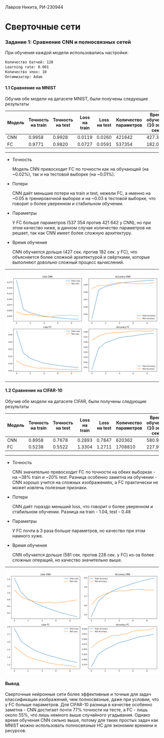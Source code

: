 Лавров Никита, РИ-230944

# Сверточные сети

### Задание 1: Сравнение CNN и полносвязных сетей

При обучения каждой модели использовались настройки:
~~~
Количество батчей: 128
Learning rate: 0.001
Количество эпох: 10
Оптимизатор: Adam
~~~

#### 1.1 Сравнение на MNIST
Обучив обе модели на датасете MNIST, были получены следующие результаты

| Модель | Точность на train | Точность на test | Loss на train | Loss на test | Количество параметров | Время обучения (10 эпох, сек.) |
|--------|-------------------|------------------|---------------|--------------|----------------------|---------------------|
| CNN    | 0.9958            | 0.9928           | 0.0119        | 0.0260       | 421642               | 427.3445            |
| FC     | 0.9771            | 0.9820           | 0.0727        | 0.0591       | 537354               | 182.0798            |


----
- Точность

    Модель CNN превосходит FC по точности как на обучающей (на ~0.02%), так и на тестовой выборке (на ~0.01%).

- Потери

    CNN даёт меньшие потери на train и test, нежели FC, а именно на ~0.05 в тренировочной выборке и на ~0.03 в тестовой выборке, что говорит о более уверенном и стабильном обучении.

- Параметры

    У FC больше параметров (537 354 против 421 642 у CNN), но при этом качество ниже, в данном случае количество параметров не решает, так как CNN имеет более сложную архитектуру.

- Время обучения

    CNN обучается дольше (427 сек. против 182 сек. у FC), что объясняется более сложной архитектурой и свёртками, которые выполняют довольно сложный процесс вычислений. 
---
![CNN_VS_FC_MNIST](/lesson4/homework/plots/fc_vs_cnn_mnist.png)

----------------------------

#### 1.2 Сравнение на CIFAR-10
Обучив обе модели на датасете CIFAR, были получены следующие результаты

| Модель | Точность на train | Точность на test | Loss на train | Loss на test | Количество параметров | Время обучения (10 эпох, сек.) |
|--------|-------------------|------------------|---------------|--------------|----------------------|---------------------|
| CNN    | 0.8958            | 0.7678           | 0.2893        | 0.7847       | 620362               | 580.9743            |
| FC     | 0.5238            | 0.5522           | 1.3304        | 1.2711       | 1708810              | 227.9217            |



----
- Точность

    CNN значительно превосходит FC по точности на обеих выборках - на ~38% train и ~20% test. Разница особенно заметна на обучении - CNN хорошо учится на сложных изображениях, а FC практически не может извлечь полезные признаки.

- Потери

    CNN даёт гораздо меньший loss, что говорит о более уверенном и стабильном обучении. Разница на train - 1.04, test - 0.48

- Параметры

    У FC почти в 3 раза больше параметров, но качество при этом намного хуже.

- Время обучения

    CNN обучается дольше (581 сек. против 228 сек. у FC) из-за более сложных операций, но качество значительно выше.
---
![CNN_VS_FC_CIFAR](/lesson4/homework/plots/fc_vs_cnn_cifar.png)


#### Вывод
Сверточные нейронные сети более эффективные и точные для задач классификации изображений, чем полносвязные, даже при условии, что у FC больше параметров. Для CIFAR-10 разница в качестве особенно заметна - CNN достигает почти 77% точности на тесте, а FC - лишь около 55%, что лишь немного выше случайного угадывания. Однако время обучения CNN сильно выше, потому для таких простых задач как MNIST можно использовать полносвязные НС для экономии времени и ресурсов.


